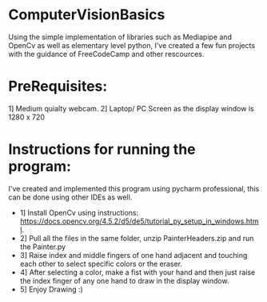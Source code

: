 # ComputerVisionBasics
Using the simple implementation of libraries such as Mediapipe and OpenCv as well as  elementary level python, I've created a few fun projects with the guidance of FreeCodeCamp and other rescources.

# PreRequisites:
1] Medium quialty webcam.
2] Laptop/ PC Screen as the display window is 1280 x 720


# Instructions for running the program:
I've created and implemented this program using pycharm professional, this can be done using other IDEs as well.    
* 1] Install OpenCv using instructions: https://docs.opencv.org/4.5.2/d5/de5/tutorial_py_setup_in_windows.html.    
* 2] Pull all the files in the same folder, unzip PainterHeaders.zip and run the Painter.py  
* 3] Raise index and middle fingers of one hand adjacent and touching each other to select specific colors or the eraser.  
* 4] After selecting a color, make a fist with your hand and then just raise the index finger of any one hand to draw in the display window.   
* 5] Enjoy Drawing :)  

